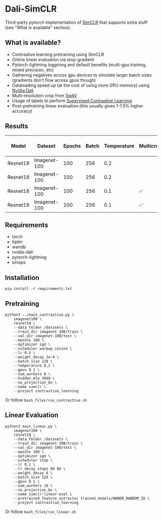 # Dali-SimCLR

Third-party pytorch implementation of [SimCLR](https://arxiv.org/abs/2002.05709) that supports extra stuff (see "What is available" section).

## What is available?
* Contrastive learning pretraining using SimCLR
* Online linear evaluation via stop-gradient
* Pytorch-lightning loggining and default benefits (multi-gpu training, mixed precision, etc)
* Gathering negatives across gpu devices to simulate larger batch sizes (gradients don't flow across gpus though)
* Dataloading speed up (at the cost of using more GPU memory) using [Nvidia Dali](https://github.com/NVIDIA/DALI)
* Multi-resolution crop from [SwAV](https://arxiv.org/abs/2006.09882)
* Usage of labels to perform [Supervised Contrastive Learning](https://arxiv.org/abs/2004.11362)
* Post-pretraining linear evaluation (this usually gives 1-1.5% higher accuracy)

## Results
| Model    	| Dataset      	| Epochs 	| Batch 	| Temperature 	| Multicrop          	| Dali               	| Supervised         	| Online linear eval 	| Post-pretraining linear eval 	|
|----------	|--------------	|--------	|-------	|-------------	|--------------------	|--------------------	|--------------------	|--------------------	|------------------------------	|
| Resnet18 	| Imagenet-100 	| 100    	| 256   	| 0.2         	|                    	|                    	|                    	| 70.74              	| 71.02                        	|
| Resnet18 	| Imagenet-100 	| 100    	| 256   	| 0.2         	|                    	| :white_check_mark: 	|                    	| 70.66              	| 71.64                        	|
| Resnet18 	| Imagenet-100 	| 100    	| 256   	| 0.1         	| :white_check_mark: 	| :white_check_mark: 	|                    	| 73.04              	| 73.72                        	|
| Resnet18 	| Imagenet-100 	| 100    	| 256   	| 0.1         	| :white_check_mark: 	| :white_check_mark: 	| :white_check_mark: 	| 85.56              	| 86.16                        	|

## Requirements
* torch
* tqdm
* wandb
* nvidia-dali
* pytorch-lightning
* einops

## Installation

```
pip install -r requirements.txt
```

## Pretraining
```
python3 ../main_contrastive.py \
    imagenet100 \
    resnet18 \
    --data_folder /datasets \
    --train_dir imagenet-100/train \
    --val_dir imagenet-100/test \
    --epochs 100 \
    --optimizer sgd \
    --scheduler warmup_cosine \
    --lr 0.3 \
    --weight_decay 1e-4 \
    --batch_size 128 \
    --temperature 0.2 \
    --gpus 0 1 \
    --num_workers 8 \
    --hidden_mlp 2048 \
    --no_projection_bn \
    --name simclr \
    --project contrastive_learning
```
Or follow `bash_files/run_contrastive.sh`

## Linear Evaluation
```
python3 main_linear.py \
    imagenet100 \
    resnet18 \
    --data_folder /datasets \
    --train_dir imagenet-100/train \
    --val_dir imagenet-100/test \
    --epochs 100 \
    --optimizer sgd \
    --scheduler step \
    --lr 0.1 \
    --lr_decay_steps 60 80 \
    --weight_decay 0 \
    --batch_size 128 \
    --gpus 0 1 \
    --num_workers 10 \
    --no_projection_bn \
    --name simclr-linear-eval \
    --pretrained_feature_extractor trained_models/WANDB_RANDOM_ID \
    --project contrastive_learning
```
Or follow `bash_files/run_linear.sh`